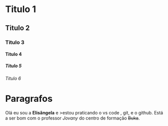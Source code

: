 # Titulo 1
## Titulo 2
###  Titulo 3
#### Titulo 4
##### Titulo 5
###### Titulo 6

# Paragrafos
Olá eu sou a **Elisângela** e >estou praticando o vs code , git, e o github. Está a ser bom com o professor *Jovany* do centro de formação ~~Buka~~.

